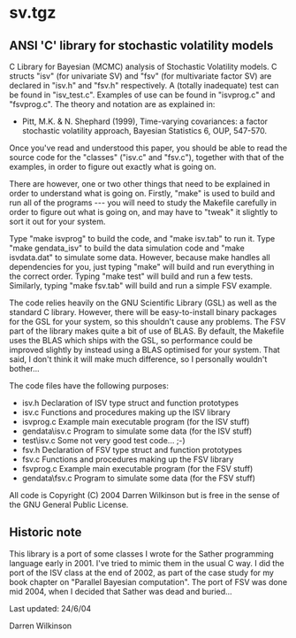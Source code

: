 
# sv.tgz

## ANSI 'C' library for stochastic volatility models


C Library for Bayesian (MCMC) analysis of Stochastic Volatility models.
C structs "isv" (for univariate SV) and "fsv" (for multivariate factor
SV) are declared in "isv.h" and "fsv.h" respectively. A (totally
inadequate) test can be found in "isv\_test.c". Examples of use can be
found in "isvprog.c" and "fsvprog.c". The theory and notation are as
explained in:

* Pitt, M.K. & N. Shephard (1999), Time-varying covariances: a factor
stochastic volatility approach, Bayesian Statistics 6, OUP, 547-570.

Once you've read and understood this paper, you should be able to read
the source code for the "classes" ("isv.c" and "fsv.c"), together with
that of the examples, in order to figure out exactly what is going on.

There are however, one or two other things that need to be explained in
order to understand what is going on. Firstly, "make" is used to build
and run all of the programs --- you will need to study the Makefile
carefully in order to figure out what is going on, and may have to
"tweak" it slightly to sort it out for your system.

Type "make isvprog" to build the code, and "make isv.tab" to run it.
Type "make gendata\_isv" to build the data simulation code and "make
isvdata.dat" to simulate some data. However, because make handles all
dependencies for you, just typing "make" will build and run everything
in the correct order. Typing "make test" will build and run a few tests.
Similarly, typing "make fsv.tab" will build and run a simple FSV
example.

The code relies heavily on the GNU Scientific Library (GSL) as well as
the standard C library. However, there will be easy-to-install binary
packages for the GSL for your system, so this shouldn't cause any
problems. The FSV part of the library makes quite a bit of use of BLAS.
By default, the Makefile uses the BLAS which ships with the GSL, so
performance could be improved slightly by instead using a BLAS optimised
for your system. That said, I don't think it will make much difference,
so I personally wouldn't bother...

The code files have the following purposes:

* isv.h Declaration of ISV type struct and function prototypes 
* isv.c Functions and procedures making up the ISV library 
* isvprog.c Example
main executable program (for the ISV stuff) 
* gendata\isv.c Program to
simulate some data (for the ISV stuff) 
* test\isv.c Some not very good
test code... ;-) 
* fsv.h Declaration of FSV type struct and function
prototypes
* fsv.c Functions and procedures making up the FSV library
* fsvprog.c Example main executable program (for the FSV stuff)
* gendata\fsv.c Program to simulate some data (for the FSV stuff)

All code is Copyright (C) 2004 Darren Wilkinson but is free in the sense
of the GNU General Public License.

Historic note
-------------

This library is a port of some classes I wrote for the Sather
programming language early in 2001. I've tried to mimic them in the
usual C way. I did the port of the ISV class at the end of 2002, as part
of the case study for my book chapter on "Parallel Bayesian
computation". The port of FSV was done mid 2004, when I decided that
Sather was dead and buried...

Last updated: 24/6/04

Darren Wilkinson

